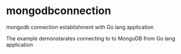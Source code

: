 # mongodbconnection
mongodb connection establishment with Go lang application

The example demonstarates connecting to to MongoDB from Go lang application
